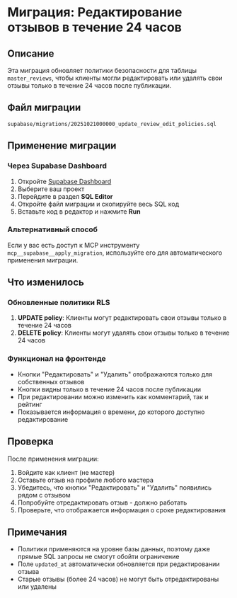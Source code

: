 # Миграция: Редактирование отзывов в течение 24 часов

## Описание
Эта миграция обновляет политики безопасности для таблицы `master_reviews`, чтобы клиенты могли редактировать или удалять свои отзывы только в течение 24 часов после публикации.

## Файл миграции
`supabase/migrations/20251021000000_update_review_edit_policies.sql`

## Применение миграции

### Через Supabase Dashboard

1. Откройте [Supabase Dashboard](https://app.supabase.com)
2. Выберите ваш проект
3. Перейдите в раздел **SQL Editor**
4. Откройте файл миграции и скопируйте весь SQL код
5. Вставьте код в редактор и нажмите **Run**

### Альтернативный способ

Если у вас есть доступ к MCP инструменту `mcp__supabase__apply_migration`, используйте его для автоматического применения миграции.

## Что изменилось

### Обновленные политики RLS

1. **UPDATE policy**: Клиенты могут редактировать свои отзывы только в течение 24 часов
2. **DELETE policy**: Клиенты могут удалять свои отзывы только в течение 24 часов

### Функционал на фронтенде

- Кнопки "Редактировать" и "Удалить" отображаются только для собственных отзывов
- Кнопки видны только в течение 24 часов после публикации
- При редактировании можно изменить как комментарий, так и рейтинг
- Показывается информация о времени, до которого доступно редактирование

## Проверка

После применения миграции:

1. Войдите как клиент (не мастер)
2. Оставьте отзыв на профиле любого мастера
3. Убедитесь, что кнопки "Редактировать" и "Удалить" появились рядом с отзывом
4. Попробуйте отредактировать отзыв - должно работать
5. Проверьте, что отображается информация о сроке редактирования

## Примечания

- Политики применяются на уровне базы данных, поэтому даже прямые SQL запросы не смогут обойти ограничение
- Поле `updated_at` автоматически обновляется при редактировании отзыва
- Старые отзывы (более 24 часов) не могут быть отредактированы или удалены
